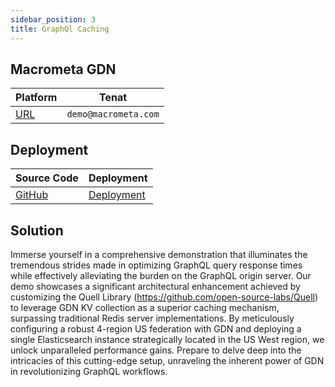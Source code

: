 ```yaml
---
sidebar_position: 3
title: GraphQl Caching
---
```


## Macrometa GDN

| **Platform**                       | **Tenat**                      |
| ---------------------------------- | ------------------------------ |
| [URL](https://cache.eng.macrometa.io/) | `demo@macrometa.com` |

## Deployment

| **Source Code**                       | **Deployment**                      | 
| ---------------------------------- | ------------------------------ | 
| [GitHub](https://github.com/Macrometacorp/parsec-graphql-cache) | [Deployment](https://macrometacorp.github.io/parsec-graphql-cache/) | 

## Solution
Immerse yourself in a comprehensive demonstration that illuminates the tremendous strides made in optimizing GraphQL query response times while effectively alleviating the burden on the GraphQL origin server. Our demo showcases a significant architectural enhancement achieved by customizing the Quell Library (https://github.com/open-source-labs/Quell) to leverage GDN KV collection as a superior caching mechanism, surpassing traditional Redis server implementations. By meticulously configuring a robust 4-region US federation with GDN and deploying a single Elasticsearch instance strategically located in the US West region, we unlock unparalleled performance gains. Prepare to delve deep into the intricacies of this cutting-edge setup, unraveling the inherent power of GDN in revolutionizing GraphQL workflows.